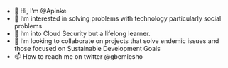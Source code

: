 - 👋 Hi, I’m @Apinke
- 👀 I’m interested in solving problems with technology particularly social problems
- 🌱 I’m into Cloud Security but a lifelong learner.
- 💞️ I’m looking to collaborate on projects that solve endemic issues and those focused on Sustainable Development Goals
- 📫 How to reach me on twitter @gbemiesho

<!---
Apinke/Apinke is a ✨ special ✨ repository because its `README.md` (this file) appears on your GitHub profile.
You can click the Preview link to take a look at your changes.
--->
